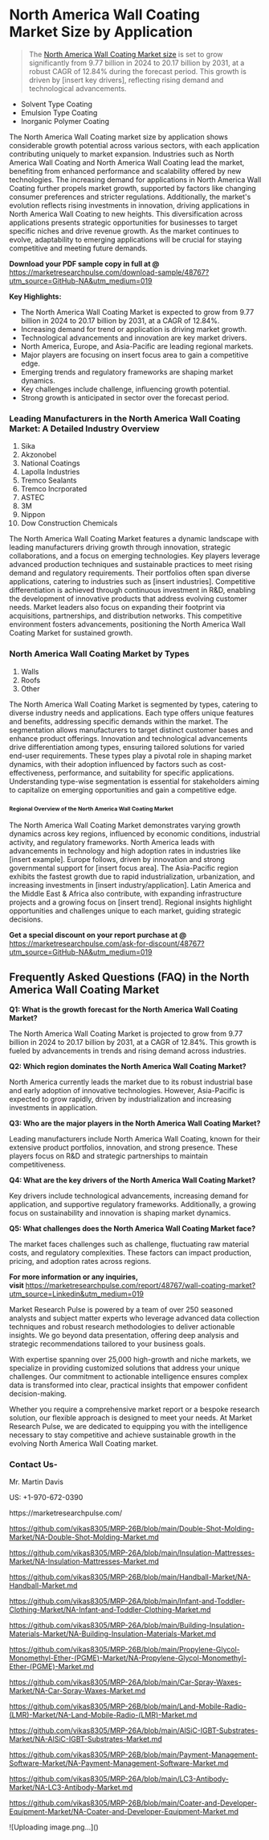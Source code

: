 
<h1>North America Wall Coating Market&nbsp;Size by Application</h1><blockquote><p>The <a href="https://marketresearchpulse.com/download-sample/48767?utm_source=GitHub-NA&amp;utm_medium=019">North America Wall Coating Market size</a> is set to grow significantly from 9.77 billion in 2024 to 20.17 billion by 2031, at a robust CAGR of 12.84% during the forecast period. This growth is driven by [insert key drivers], reflecting rising demand and technological advancements.</p></blockquote><ul><li>Solvent Type Coating<li> Emulsion Type Coating<li> Inorganic Polymer Coating</li></ul><p>The North America Wall Coating market size by application shows considerable growth potential across various sectors, with each application contributing uniquely to market expansion. Industries such as North America Wall Coating and North America Wall Coating lead the market, benefiting from enhanced performance and scalability offered by new technologies. The increasing demand for applications in North America Wall Coating further propels market growth, supported by factors like changing consumer preferences and stricter regulations. Additionally, the market's evolution reflects rising investments in innovation, driving applications in North America Wall Coating to new heights. This diversification across applications presents strategic opportunities for businesses to target specific niches and drive revenue growth. As the market continues to evolve, adaptability to emerging applications will be crucial for staying competitive and meeting future demands.</p><p><strong>Download your PDF sample copy in full at @ </strong><a href="https://marketresearchpulse.com/download-sample/48767?utm_source=GitHub-NA&amp;utm_medium=019">https://marketresearchpulse.com/download-sample/48767?utm_source=GitHub-NA&amp;utm_medium=019</a></p><p><strong>Key Highlights: </strong></p><ul><li>The North America Wall Coating Market is expected to grow from 9.77 billion in 2024 to 20.17 billion by 2031, at a CAGR of 12.84%.</li><li>Increasing demand for trend or application is driving market growth.</li><li>Technological advancements and innovation are key market drivers.</li><li>North America, Europe, and Asia-Pacific are leading regional markets.</li><li>Major players are focusing on insert focus area to gain a competitive edge.</li><li>Emerging trends and regulatory frameworks are shaping market dynamics.</li><li>Key challenges include challenge, influencing growth potential.</li><li>Strong growth is anticipated in sector over the forecast period.</li></ul><h3>Leading Manufacturers in the North America Wall Coating Market: A Detailed Industry Overview</h3><ol><li>Sika</li><li>Akzonobel</li><li>National Coatings</li><li>Lapolla Industries</li><li>Tremco Sealants</li><li>Tremco Incrporated</li><li>ASTEC</li><li>3M</li><li>Nippon</li><li>Dow Construction Chemicals</li></ol><div class="flex max-w-full flex-col flex-grow"><div class="min-h-8 text-message flex w-full flex-col items-end gap-2 whitespace-normal break-words [.text-message+&amp;]:mt-5" dir="auto" data-message-author-role="assistant" data-message-id="fd8432e4-4910-450d-b182-61b7bfb0a01f" data-message-model-slug="gpt-4o"><div class="flex w-full flex-col gap-1 empty:hidden first:pt-[3px]"><div class="markdown prose w-full break-words dark:prose-invert light"><p>The North America Wall Coating Market features a dynamic landscape with leading manufacturers driving growth through innovation, strategic collaborations, and a focus on emerging technologies. Key players leverage advanced production techniques and sustainable practices to meet rising demand and regulatory requirements. Their portfolios often span diverse applications, catering to industries such as [insert industries]. Competitive differentiation is achieved through continuous investment in R&amp;D, enabling the development of innovative products that address evolving customer needs. Market leaders also focus on expanding their footprint via acquisitions, partnerships, and distribution networks. This competitive environment fosters advancements, positioning the North America Wall Coating Market for sustained growth.</p></div></div></div></div><h3>North America Wall Coating Market by Types</h3><ol><li>Walls<li> Roofs<li> Other</li></ol><div class="flex max-w-full flex-col flex-grow"><div class="min-h-8 text-message flex w-full flex-col items-end gap-2 whitespace-normal break-words [.text-message+&amp;]:mt-5" dir="auto" data-message-author-role="assistant" data-message-id="084470be-0bb7-4664-bddf-5156b4f41249" data-message-model-slug="gpt-4o-mini"><div class="flex w-full flex-col gap-1 empty:hidden first:pt-[3px]"><div class="markdown prose w-full break-words dark:prose-invert light"><p>The North America Wall Coating Market is segmented by types, catering to diverse industry needs and applications. Each type offers unique features and benefits, addressing specific demands within the market. The segmentation allows manufacturers to target distinct customer bases and enhance product offerings. Innovation and technological advancements drive differentiation among types, ensuring tailored solutions for varied end-user requirements. These types play a pivotal role in shaping market dynamics, with their adoption influenced by factors such as cost-effectiveness, performance, and suitability for specific applications. Understanding type-wise segmentation is essential for stakeholders aiming to capitalize on emerging opportunities and gain a competitive edge.</p></div></div></div></div><h3><span style="font-size: 11px;">Regional Overview of the North America Wall Coating Market</span></h3><div class="flex max-w-full flex-col flex-grow"><div class="min-h-8 text-message flex w-full flex-col items-end gap-2 whitespace-normal break-words [.text-message+&amp;]:mt-5" dir="auto" data-message-author-role="assistant" data-message-id="e9038762-ce64-4e30-91c9-9bd413514231" data-message-model-slug="gpt-4o-mini"><div class="flex w-full flex-col gap-1 empty:hidden first:pt-[3px]"><div class="markdown prose w-full break-words dark:prose-invert light"><p>The North America Wall Coating Market demonstrates varying growth dynamics across key regions, influenced by economic conditions, industrial activity, and regulatory frameworks. North America leads with advancements in technology and high adoption rates in industries like [insert example]. Europe follows, driven by innovation and strong governmental support for [insert focus area]. The Asia-Pacific region exhibits the fastest growth due to rapid industrialization, urbanization, and increasing investments in [insert industry/application]. Latin America and the Middle East &amp; Africa also contribute, with expanding infrastructure projects and a growing focus on [insert trend]. Regional insights highlight opportunities and challenges unique to each market, guiding strategic decisions.</p></div></div></div></div><p><strong>Get a special discount on your report purchase at @ </strong><a href="https://marketresearchpulse.com/ask-for-discount/48767?utm_source=GitHub-NA&amp;utm_medium=019">https://marketresearchpulse.com/ask-for-discount/48767?utm_source=GitHub-NA&amp;utm_medium=019</a></p><h2>Frequently Asked Questions (FAQ) in the North America Wall Coating Market</h2><p><strong>Q1: What is the growth forecast for the North America Wall Coating Market?</strong></p><p>The North America Wall Coating Market is projected to grow from 9.77 billion in 2024 to 20.17 billion by 2031, at a CAGR of 12.84%. This growth is fueled by advancements in trends and rising demand across industries.</p><p><strong>Q2: Which region dominates the North America Wall Coating Market?</strong></p><p>North America currently leads the market due to its robust industrial base and early adoption of innovative technologies. However, Asia-Pacific is expected to grow rapidly, driven by industrialization and increasing investments in application.</p><p><strong>Q3: Who are the major players in the North America Wall Coating Market?</strong></p><p>Leading manufacturers include North America Wall Coating, known for their extensive product portfolios, innovation, and strong presence. These players focus on R&amp;D and strategic partnerships to maintain competitiveness.</p><p><strong>Q4: What are the key drivers of the North America Wall Coating Market?</strong></p><p>Key drivers include technological advancements, increasing demand for application, and supportive regulatory frameworks. Additionally, a growing focus on sustainability and innovation is shaping market dynamics.</p><p><strong>Q5: What challenges does the North America Wall Coating Market face?</strong></p><p>The market faces challenges such as challenge, fluctuating raw material costs, and regulatory complexities. These factors can impact production, pricing, and adoption rates across regions.</p><p><strong>For more information or any inquiries, visit&nbsp;</strong><a href="https://marketresearchpulse.com/report/48767/wall-coating-market?utm_source=Linkedin&utm_medium=019">https://marketresearchpulse.com/report/48767/wall-coating-market?utm_source=Linkedin&utm_medium=019</a></p><p>Market Research Pulse is powered by a team of over 250 seasoned analysts and subject matter experts who leverage advanced data collection techniques and robust research methodologies to deliver actionable insights. We go beyond data presentation, offering deep analysis and strategic recommendations tailored to your business goals.</p><p>With expertise spanning over 25,000 high-growth and niche markets, we specialize in providing customized solutions that address your unique challenges. Our commitment to actionable intelligence ensures complex data is transformed into clear, practical insights that empower confident decision-making.</p><p>Whether you require a comprehensive market report or a bespoke research solution, our flexible approach is designed to meet your needs. At Market Research Pulse, we are dedicated to equipping you with the intelligence necessary to stay competitive and achieve sustainable growth in the evolving North America Wall Coating market.</p><h3><strong>Contact Us-</strong></h3><p>Mr. Martin Davis</p><p>US: +1-970-672-0390</p><p>https://marketresearchpulse.com/</p><p><a href="https://github.com/vikas8305/MRP-26B/blob/main/Double-Shot-Molding-Market/NA-Double-Shot-Molding-Market.md">https://github.com/vikas8305/MRP-26B/blob/main/Double-Shot-Molding-Market/NA-Double-Shot-Molding-Market.md</a></p><p><a href="https://github.com/vikas8305/MRP-26A/blob/main/Insulation-Mattresses-Market/NA-Insulation-Mattresses-Market.md">https://github.com/vikas8305/MRP-26A/blob/main/Insulation-Mattresses-Market/NA-Insulation-Mattresses-Market.md</a></p><p><a href="https://github.com/vikas8305/MRP-26B/blob/main/Handball-Market/NA-Handball-Market.md">https://github.com/vikas8305/MRP-26B/blob/main/Handball-Market/NA-Handball-Market.md</a></p><p><a href="https://github.com/vikas8305/MRP-26A/blob/main/Infant-and-Toddler-Clothing-Market/NA-Infant-and-Toddler-Clothing-Market.md">https://github.com/vikas8305/MRP-26A/blob/main/Infant-and-Toddler-Clothing-Market/NA-Infant-and-Toddler-Clothing-Market.md</a></p><p><a href="https://github.com/vikas8305/MRP-26A/blob/main/Building-Insulation-Materials-Market/NA-Building-Insulation-Materials-Market.md">https://github.com/vikas8305/MRP-26A/blob/main/Building-Insulation-Materials-Market/NA-Building-Insulation-Materials-Market.md</a></p><p><a href="https://github.com/vikas8305/MRP-26B/blob/main/Propylene-Glycol-Monomethyl-Ether-(PGME)-Market/NA-Propylene-Glycol-Monomethyl-Ether-(PGME)-Market.md">https://github.com/vikas8305/MRP-26B/blob/main/Propylene-Glycol-Monomethyl-Ether-(PGME)-Market/NA-Propylene-Glycol-Monomethyl-Ether-(PGME)-Market.md</a></p><p><a href="https://github.com/vikas8305/MRP-26A/blob/main/Car-Spray-Waxes-Market/NA-Car-Spray-Waxes-Market.md">https://github.com/vikas8305/MRP-26A/blob/main/Car-Spray-Waxes-Market/NA-Car-Spray-Waxes-Market.md</a></p><p><a href="https://github.com/vikas8305/MRP-26B/blob/main/Land-Mobile-Radio-(LMR)-Market/NA-Land-Mobile-Radio-(LMR)-Market.md">https://github.com/vikas8305/MRP-26B/blob/main/Land-Mobile-Radio-(LMR)-Market/NA-Land-Mobile-Radio-(LMR)-Market.md</a></p><p><a href="https://github.com/vikas8305/MRP-26A/blob/main/AlSiC-IGBT-Substrates-Market/NA-AlSiC-IGBT-Substrates-Market.md">https://github.com/vikas8305/MRP-26A/blob/main/AlSiC-IGBT-Substrates-Market/NA-AlSiC-IGBT-Substrates-Market.md</a></p><p><a href="https://github.com/vikas8305/MRP-26B/blob/main/Payment-Management-Software-Market/NA-Payment-Management-Software-Market.md">https://github.com/vikas8305/MRP-26B/blob/main/Payment-Management-Software-Market/NA-Payment-Management-Software-Market.md</a></p><p><a href="https://github.com/vikas8305/MRP-26A/blob/main/LC3-Antibody-Market/NA-LC3-Antibody-Market.md">https://github.com/vikas8305/MRP-26A/blob/main/LC3-Antibody-Market/NA-LC3-Antibody-Market.md</a></p><p><a href="https://github.com/vikas8305/MRP-26B/blob/main/Coater-and-Developer-Equipment-Market/NA-Coater-and-Developer-Equipment-Market.md">https://github.com/vikas8305/MRP-26B/blob/main/Coater-and-Developer-Equipment-Market/NA-Coater-and-Developer-Equipment-Market.md</a></p>
![Uploading image.png…]()
